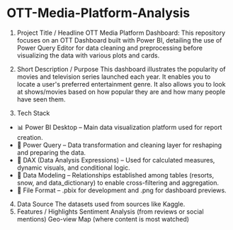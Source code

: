 # OTT-Media-Platform-Analysis
 
1. Project Title / Headline
OTT Media Platform Dashboard: This repository focuses on an OTT Dashboard built with Power BI, detailing the use of Power Query Editor for data cleaning and preprocessing before visualizing the data with various plots and cards.

2. Short Description / Purpose
This dashboard illustrates the popularity of movies and television series launched each year. It enables you to locate a user's preferred entertainment genre. It also allows you to look at shows/movies based on how popular they are and how many people have seen them.

3. Tech Stack
* 📊 Power BI Desktop – Main data visualization platform used for report creation.
* 📂 Power Query – Data transformation and cleaning layer for reshaping and preparing the data.
* 🧠 DAX (Data Analysis Expressions) – Used for calculated measures, dynamic visuals, and conditional logic.
* 📝 Data Modeling – Relationships established among tables (resorts, snow, and data_dictionary) to enable cross-filtering and aggregation.
* 📁 File Format – .pbix for development and .png for dashboard previews.

4. Data Source
    The datasets used from sources like Kaggle.
5. Features / Highlights
    Sentiment Analysis (from reviews or social mentions)
    Geo-view Map (where content is most watched)
